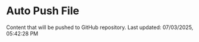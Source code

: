 # Auto Push File

Content that will be pushed to GitHub repository.
Last updated: 07/03/2025, 05:42:28 PM